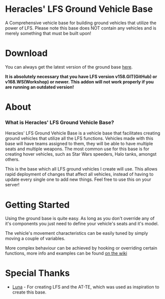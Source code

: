 # Heracles' LFS Ground Vehicle Base
A Comprehensive vehicle base for building ground vehicles that utilize the power of LFS.
Please note this base does NOT contain any vehicles and is merely something that must be built upon!

# Download
You can always get the latest version of the ground base [here](https://github.com/ianespana/lfs_ground_base/releases/latest).

**It is absolutely necessary that you have LFS version v158.GIT(GitHub) or v168.WS(Workshop) or newer. This addon will not work properly if you are running an outdated version!**

# About

### What is Heracles' LFS Ground Vehicle Base?

Heracles' LFS Ground Vehicle Base is a vehicle base that facilitates creating ground vehicles that utilize all the LFS functions. Vehicles made with this base will have teams assigned to them, they will be able to have multiple seats and multiple weapons.
The most common use for this base is for creating hover vehicles, such as Star Wars speeders, Halo tanks, amongst others.

This is the base which all LFS ground vehicles I create will use. This allows rapid deployment of changes that affect all vehicles, instead of having to update every single one to add new things.
Feel free to use this on your server!

# Getting Started
Using the ground base is quite easy. As long as you don't override any of it's components you just need to define your vehicle's seats and it's model.

The vehicle's movement characteristics can be easily tuned by simply moving a couple of variables.

More complex behaviour can be achieved by hooking or overriding certain functions, more info and examples can be found [on the wiki](https://ianespana.github.io/lfs_ground_base/)

# Special Thanks
* [Luna](url=https://steamcommunity.com/profiles/76561197995010235) - For creating LFS and the AT-TE, which was used as inspiration to create this base.
